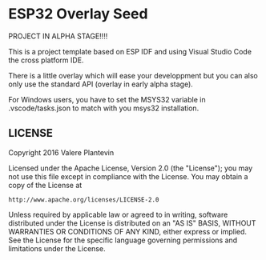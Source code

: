 ESP32 Overlay Seed
====================

PROJECT IN ALPHA STAGE!!!!

This is a project template based on ESP IDF and using Visual Studio Code the cross platform IDE. 

There is a little overlay which will ease your developpment but you can also only use the standard API (overlay in early alpha stage).

For Windows users, you have to set the MSYS32 variable in .vscode/tasks.json to match with you msys32 installation.

LICENSE
-------

Copyright 2016 Valere Plantevin

Licensed under the Apache License, Version 2.0 (the "License");
you may not use this file except in compliance with the License.
You may obtain a copy of the License at

    http://www.apache.org/licenses/LICENSE-2.0

Unless required by applicable law or agreed to in writing, software
distributed under the License is distributed on an "AS IS" BASIS,
WITHOUT WARRANTIES OR CONDITIONS OF ANY KIND, either express or implied.
See the License for the specific language governing permissions and
limitations under the License.